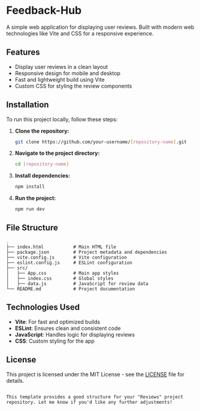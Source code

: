 # Feedback-Hub
A simple web application for displaying user reviews. Built with modern web technologies like Vite and CSS for a responsive experience.

## Features

- Display user reviews in a clean layout
- Responsive design for mobile and desktop
- Fast and lightweight build using Vite
- Custom CSS for styling the review components

## Installation

To run this project locally, follow these steps:

1. **Clone the repository:**
   ```bash
   git clone https://github.com/your-username/[repository-name].git
   ```
2. **Navigate to the project directory:**
   ```bash
   cd [repository-name]
   ```
3. **Install dependencies:**
   ```bash
   npm install
   ```
4. **Run the project:**
   ```bash
   npm run dev
   ```

## File Structure

```plaintext
.
├── index.html           # Main HTML file
├── package.json         # Project metadata and dependencies
├── vite.config.js       # Vite configuration
├── eslint.config.js     # ESLint configuration
├── src/
│   ├── App.css          # Main app styles
│   ├── index.css        # Global styles
│   ├── data.js          # JavaScript for review data
└── README.md            # Project documentation
```

## Technologies Used

- **Vite**: For fast and optimized builds
- **ESLint**: Ensures clean and consistent code
- **JavaScript**: Handles logic for displaying reviews
- **CSS**: Custom styling for the app

## License

This project is licensed under the MIT License - see the [LICENSE](LICENSE) file for details.
```

This template provides a good structure for your "Reviews" project repository. Let me know if you'd like any further adjustments!
